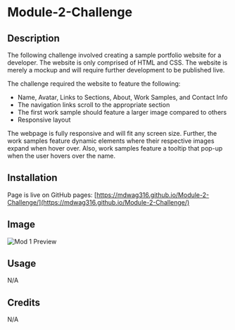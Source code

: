 
# Module-2-Challenge

## Description

The following challenge involved creating a sample portfolio website for a developer. The website is only comprised of HTML and CSS. The website is merely a mockup and will require further development to be published live.

The challenge required the website to feature the following:
-	Name, Avatar, Links to Sections, About, Work Samples, and Contact Info
-	The navigation links scroll to the appropriate section
-	The first work sample should feature a larger image compared to others
-	Responsive layout

The webpage is fully responsive and will fit any screen size. Further, the work samples feature dynamic elements where their respective images expand when hover over. Also, work samples feature a tooltip that pop-up when the user hovers over the name.


## Installation

Page is live on GitHub pages: [https://mdwag316.github.io/Module-2-Challenge/](https://mdwag316.github.io/Module-2-Challenge/)

## Image

![Mod 1 Preview](https://github.com/Mdwag316/Module-3-Challenge/blob/main/Develop/assets/images/Screenshot%202023-01-12%20182549.png?raw=true)

## Usage

N/A

## Credits

N/A
